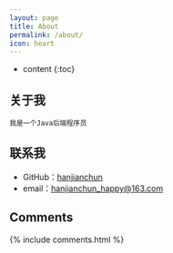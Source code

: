 ```yaml
---
layout: page
title: About
permalink: /about/
icon: heart
---
```


* content
{:toc}

## 关于我

	我是一个Java后端程序员

## 联系我

* GitHub：[hanjianchun](https://github.com/hanjianchun)
* email：hanjianchun_happy@163.com

## Comments

{% include comments.html %}
